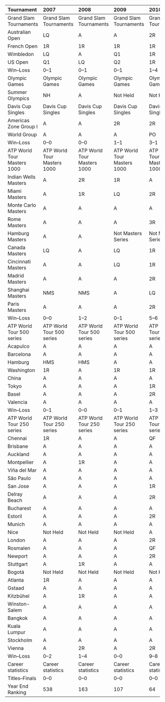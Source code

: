 | Tournament                  | 2007                        | 2008                        | 2009                        | 2010                        | 2011                        | 2012                        |
|:----------------------------|:----------------------------|:----------------------------|:----------------------------|:----------------------------|:----------------------------|:----------------------------|
| Grand Slam Tournaments      | Grand Slam Tournaments      | Grand Slam Tournaments      | Grand Slam Tournaments      | Grand Slam Tournaments      | Grand Slam Tournaments      | Grand Slam Tournaments      |
| Australian Open             | LQ                          | A                           | A                           | 2R                          | 2R                          | 2R                          |
| French Open                 | 1R                          | 1R                          | 1R                          | 1R                          | 1R                          | 3R                          |
| Wimbledon                   | LQ                          | A                           | Q1                          | 1R                          | 1R                          | 1R                          |
| US Open                     | Q1                          | LQ                          | Q2                          | 1R                          | 1R                          | 1R                          |
| Win–Loss                    | 0–1                         | 0–1                         | 0–1                         | 1–4                         | 1–4                         | 3–4                         |
| Olympic Games               | Olympic Games               | Olympic Games               | Olympic Games               | Olympic Games               | Olympic Games               | Olympic Games               |
| Summer Olympics             | NH                          | A                           | Not Held                    | Not Held                    | Not Held                    | 2R                          |
| Davis Cup Singles           | Davis Cup Singles           | Davis Cup Singles           | Davis Cup Singles           | Davis Cup Singles           | Davis Cup Singles           | Davis Cup Singles           |
| Americas Zone Group I       | A                           | A                           | 2R                          | 2R                          | 1R                          | 2R                          |
| World Group                 | A                           | A                           | A                           | PO                          | A                           | A                           |
| Win–Loss                    | 0–0                         | 0–0                         | 1–1                         | 3–1                         | 2–1                         | 3–1                         |
| ATP World Tour Masters 1000 | ATP World Tour Masters 1000 | ATP World Tour Masters 1000 | ATP World Tour Masters 1000 | ATP World Tour Masters 1000 | ATP World Tour Masters 1000 | ATP World Tour Masters 1000 |
| Indian Wells Masters        | A                           | 2R                          | 1R                          | A                           | 2R                          | 3R                          |
| Miami Masters               | A                           | 1R                          | LQ                          | 2R                          | 1R                          | 2R                          |
| Monte Carlo Masters         | A                           | A                           | A                           | A                           | 1R                          | A                           |
| Rome Masters                | A                           | A                           | A                           | 3R                          | 1R                          | 1R                          |
| Hamburg Masters             | A                           | A                           | Not Masters Series          | Not Masters Series          | Not Masters Series          | Not Masters Series          |
| Canada Masters              | LQ                          | A                           | LQ                          | 1R                          | A                           | A                           |
| Cincinnati Masters          | A                           | A                           | LQ                          | 1R                          | A                           | 1R                          |
| Madrid Masters              | A                           | A                           | A                           | 2R                          | 2R                          | 1R                          |
| Shanghai Masters            | NMS                         | NMS                         | A                           | LQ                          | 3R                          | A                           |
| Paris Masters               | A                           | A                           | A                           | 2R                          | 1R                          | A                           |
| Win–Loss                    | 0–0                         | 1–2                         | 0–1                         | 5–6                         | 4–7                         | 3–5                         |
| ATP World Tour 500 series   | ATP World Tour 500 series   | ATP World Tour 500 series   | ATP World Tour 500 series   | ATP World Tour 500 series   | ATP World Tour 500 series   | ATP World Tour 500 series   |
| Acapulco                    | A                           | A                           | A                           | A                           | QF                          | SF                          |
| Barcelona                   | A                           | A                           | A                           | A                           | 3R                          | 3R                          |
| Hamburg                     | HMS                         | HMS                         | A                           | A                           | 1R                          | A                           |
| Washington                  | 1R                          | A                           | 1R                          | 1R                          | A                           | A                           |
| China                       | A                           | A                           | A                           | A                           | A                           | A                           |
| Tokyo                       | A                           | A                           | A                           | 1R                          | QF                          | A                           |
| Basel                       | A                           | A                           | A                           | 2R                          | 1R                          | A                           |
| Valencia                    | A                           | A                           | A                           | A                           | A                           | A                           |
| Win–Loss                    | 0–1                         | 0–0                         | 0–1                         | 1–3                         | 5–5                         | 5–2                         |
| ATP World Tour 250 series   | ATP World Tour 250 series   | ATP World Tour 250 series   | ATP World Tour 250 series   | ATP World Tour 250 series   | ATP World Tour 250 series   | ATP World Tour 250 series   |
| Chennai                     | 1R                          | A                           | A                           | QF                          | A                           | A                           |
| Brisbane                    | A                           | A                           | A                           | A                           | QF                          | QF                          |
| Auckland                    | A                           | A                           | A                           | A                           | SF                          | 2R                          |
| Montpellier                 | A                           | 1R                          | A                           | A                           | NH                          | A                           |
| Viña del Mar                | A                           | A                           | A                           | A                           | F                           | 1R                          |
| São Paulo                   | A                           | A                           | A                           | A                           | 1R                          | 1R                          |
| San Jose                    | A                           | A                           | A                           | 1R                          | A                           | A                           |
| Delray Beach                | A                           | A                           | A                           | 2R                          | A                           | A                           |
| Bucharest                   | A                           | A                           | A                           | A                           | A                           | A                           |
| Estoril                     | A                           | A                           | A                           | 2R                          | A                           | A                           |
| Munich                      | A                           | A                           | A                           | A                           | A                           | 2R                          |
| Nice                        | Not Held                    | Not Held                    | Not Held                    | A                           | A                           | A                           |
| London                      | A                           | A                           | A                           | 2R                          | A                           | A                           |
| Rosmalen                    | A                           | A                           | A                           | QF                          | QF                          | 1R                          |
| Newport                     | A                           | A                           | A                           | 2R                          | A                           | A                           |
| Stuttgart                   | A                           | 1R                          | A                           | A                           | QF                          | A                           |
| Bogotá                      | Not Held                    | Not Held                    | Not Held                    | Not Held                    | Not Held                    | Not Held                    |
| Atlanta                     | 1R                          | A                           | A                           | A                           | A                           | A                           |
| Gstaad                      | A                           | A                           | A                           | A                           | 2R                          | 2R                          |
| Kitzbühel                   | A                           | 1R                          | A                           | A                           | QF                          | A                           |
| Winston-Salem               | A                           | A                           | A                           | A                           | 3R                          | 2R                          |
| Bangkok                     | A                           | A                           | A                           | A                           | 2R                          | A                           |
| Kuala Lumpur                | A                           | A                           | A                           | A                           | 2R                          | A                           |
| Stockholm                   | A                           | A                           | A                           | A                           | A                           | A                           |
| Vienna                      | A                           | 2R                          | A                           | 2R                          | A                           | A                           |
| Win–Loss                    | 0–2                         | 1–4                         | 0–0                         | 9–8                         | 20–11                       | 6–8                         |
| Career statistics           | Career statistics           | Career statistics           | Career statistics           | Career statistics           | Career statistics           | Career statistics           |
| Titles–Finals               | 0–0                         | 0–0                         | 0–0                         | 0–0                         | 0–1                         | 0–0                         |
| Year End Ranking            | 538                         | 163                         | 107                         | 64                          | 55                          | 57                          |